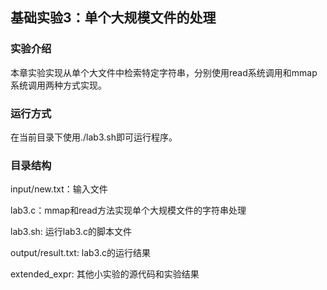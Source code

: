 ## 基础实验3：单个大规模文件的处理

### 实验介绍

本章实验实现从单个大文件中检索特定字符串，分别使用read系统调用和mmap系统调用两种方式实现。

### 运行方式

在当前目录下使用./lab3.sh即可运行程序。

### 目录结构
input/new.txt：输入文件

lab3.c：mmap和read方法实现单个大规模文件的字符串处理

lab3.sh: 运行lab3.c的脚本文件

output/result.txt: lab3.c的运行结果

extended_expr: 其他小实验的源代码和实验结果

